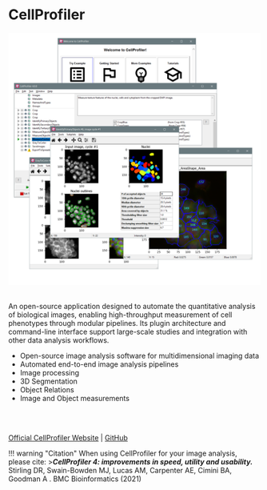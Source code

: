 # CellProfiler

![ImageData](cellprofiler_1.png) 


<br>
An open-source application designed to automate the quantitative analysis of biological images, 
enabling high-throughput measurement of cell phenotypes through modular pipelines. Its plugin 
architecture and command-line interface support large-scale studies and integration with other 
data analysis workflows.

- Open-source image analysis software for multidimensional imaging data
- Automated end-to-end image analysis pipelines
- Image processing
- 3D Segmentation
- Object Relations
- Image and Object measurements <br>
<br>
<br>

[Official CellProfiler Website](https://cellprofiler.org/) | [GitHub](https://github.com/CellProfiler/CellProfiler)

!!! warning "Citation"
	When using CellProfiler for your image analysis, please cite:
	>***CellProfiler 4: improvements in speed, utility and usability.*** <br>
	Stirling DR, Swain-Bowden MJ, Lucas AM, Carpenter AE, Cimini BA, Goodman A . 
	BMC Bioinformatics (2021)
	
